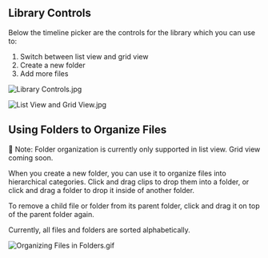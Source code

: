 ## Library Controls

Below the timeline picker are the controls for the library which you can use to:

1. Switch between list view and grid view
2. Create a new folder
3. Add more files

![Library Controls.jpg](/static/organizing_files/Library_Controls.jpg)

![List View and Grid View.jpg](/static/organizing_files/List_View_and_Grid_View.jpg)

## Using Folders to Organize Files

<aside>
📌 Note: Folder organization is currently only supported in list view. Grid view coming soon.
</aside>

When you create a new folder, you can use it to organize files into hierarchical categories. Click and drag clips to drop them into a folder, or click and drag a folder to drop it inside of another folder.

To remove a child file or folder from its parent folder, click and drag it on top of the parent folder again. 

Currently, all files and folders are sorted alphabetically. 

![Organizing Files in Folders.gif](/static/organizing_files/Organizing_Files_in_Folders.gif)

